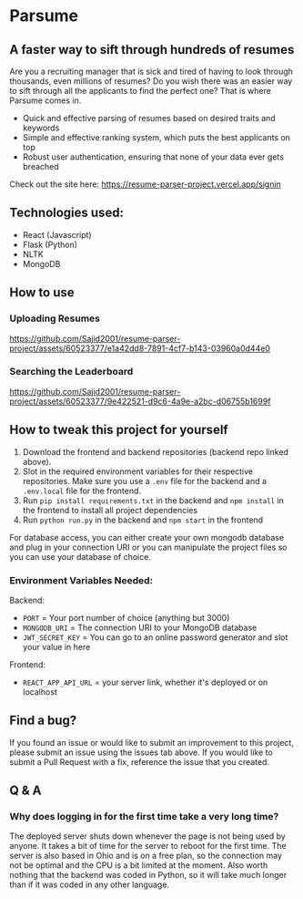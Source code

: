 # Parsume

## A faster way to sift through hundreds of resumes

Are you a recruiting manager that is sick and tired of having to look through thousands, even millions of resumes? Do you wish there was an easier way to sift through all the applicants to find the perfect one? That is where Parsume comes in.

* Quick and effective parsing of resumes based on desired traits and keywords
* Simple and effective ranking system, which puts the best applicants on top
* Robust user authentication, ensuring that none of your data ever gets breached

Check out the site here: https://resume-parser-project.vercel.app/signin

## Technologies used:
* React (Javascript)
* Flask (Python)
* NLTK
* MongoDB

## How to use

### Uploading Resumes

https://github.com/Sajid2001/resume-parser-project/assets/60523377/e1a42dd8-7891-4cf7-b143-03960a0d44e0

### Searching the Leaderboard

https://github.com/Sajid2001/resume-parser-project/assets/60523377/9e422521-d9c6-4a9e-a2bc-d06755b1699f


## How to tweak this project for yourself

1. Download the frontend and backend repositories (backend repo linked above).
2. Slot in the required environment variables for their respective repositories. Make sure you use a ```.env``` file for the backend and a ```.env.local``` file for the frontend.
3. Run ```pip install requirements.txt``` in the backend and ```npm install``` in the frontend to install all project dependencies
4. Run ```python run.py``` in the backend and ```npm start``` in the frontend

For database access, you can either create your own mongodb database and plug in your connection URI or you can manipulate the project files so you can use your database of choice. 

### Environment Variables Needed:

Backend:

* ```PORT``` = Your port number of choice (anything but 3000)
* ```MONGODB_URI``` = The connection URI to your MongoDB database
* ```JWT_SECRET_KEY``` = You can go to an online password generator and slot your value in here

Frontend:

* ```REACT_APP_API_URL``` = your server link, whether it's deployed or on localhost

## Find a bug?
If you found an issue or would like to submit an improvement to this project, please submit an issue using the issues tab above. If you would like to submit a Pull Request with a fix, reference the issue that you created.

## Q & A

### Why does logging in for the first time take a very long time?

The deployed server shuts down whenever the page is not being used by anyone. It takes a bit of time for the server to reboot for the first time. The server is also based in Ohio and is on a free plan, so the connection may not be optimal and the CPU is a bit limited at the moment. Also worth nothing that the backend was coded in Python, so it will take much longer than if it was coded in any other language.
